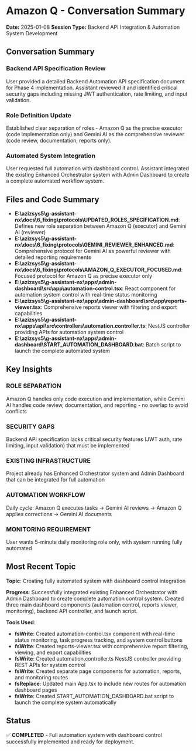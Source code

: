 # Amazon Q - Conversation Summary
**Date:** 2025-01-08
**Session Type:** Backend API Integration & Automation System Development

## Conversation Summary

### Backend API Specification Review
User provided a detailed Backend Automation API specification document for Phase 4 implementation. Assistant reviewed it and identified critical security gaps including missing JWT authentication, rate limiting, and input validation.

### Role Definition Update
Established clear separation of roles - Amazon Q as the precise executor (code implementation only) and Gemini AI as the comprehensive reviewer (code review, documentation, reports only).

### Automated System Integration
User requested full automation with dashboard control. Assistant integrated the existing Enhanced Orchestrator system with Admin Dashboard to create a complete automated workflow system.

## Files and Code Summary

- **E:\azizsys5\g-assistant-nx\docs\6_fixing\protocols\UPDATED_ROLES_SPECIFICATION.md**: Defines new role separation between Amazon Q (executor) and Gemini AI (reviewer)
- **E:\azizsys5\g-assistant-nx\docs\6_fixing\protocols\GEMINI_REVIEWER_ENHANCED.md**: Comprehensive protocol for Gemini AI as powerful reviewer with detailed reporting requirements
- **E:\azizsys5\g-assistant-nx\docs\6_fixing\protocols\AMAZON_Q_EXECUTOR_FOCUSED.md**: Focused protocol for Amazon Q as precise executor only
- **E:\azizsys5\g-assistant-nx\apps\admin-dashboard\src\app\automation-control.tsx**: React component for automation system control with real-time status monitoring
- **E:\azizsys5\g-assistant-nx\apps\admin-dashboard\src\app\reports-viewer.tsx**: Comprehensive reports viewer with filtering and export capabilities
- **E:\azizsys5\g-assistant-nx\apps\api\src\controllers\automation.controller.ts**: NestJS controller providing APIs for automation system control
- **E:\azizsys5\g-assistant-nx\apps\admin-dashboard\START_AUTOMATION_DASHBOARD.bat**: Batch script to launch the complete automated system

## Key Insights

### ROLE SEPARATION
Amazon Q handles only code execution and implementation, while Gemini AI handles code review, documentation, and reporting - no overlap to avoid conflicts

### SECURITY GAPS
Backend API specification lacks critical security features (JWT auth, rate limiting, input validation) that must be implemented

### EXISTING INFRASTRUCTURE
Project already has Enhanced Orchestrator system and Admin Dashboard that can be integrated for full automation

### AUTOMATION WORKFLOW
Daily cycle: Amazon Q executes tasks → Gemini AI reviews → Amazon Q applies corrections → Gemini AI documents

### MONITORING REQUIREMENT
User wants 5-minute daily monitoring role only, with system running fully automated

## Most Recent Topic

**Topic**: Creating fully automated system with dashboard control integration

**Progress**: Successfully integrated existing Enhanced Orchestrator with Admin Dashboard to create complete automation control system. Created three main dashboard components (automation control, reports viewer, monitoring), backend API controller, and launch script.

**Tools Used**:
- **fsWrite**: Created automation-control.tsx component with real-time status monitoring, task progress tracking, and system control buttons
- **fsWrite**: Created reports-viewer.tsx with comprehensive report filtering, viewing, and export capabilities
- **fsWrite**: Created automation.controller.ts NestJS controller providing REST APIs for system control
- **fsWrite**: Created separate page components for automation, reports, and monitoring routes
- **fsReplace**: Updated main App.tsx to include new routes for automation dashboard pages
- **fsWrite**: Created START_AUTOMATION_DASHBOARD.bat script to launch the complete system automatically

## Status
✅ **COMPLETED** - Full automation system with dashboard control successfully implemented and ready for deployment.